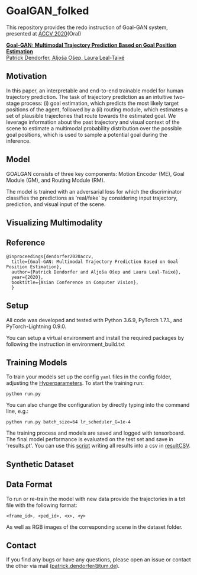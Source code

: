 # GoalGAN_folked

This repository provides the redo instruction of Goal-GAN system, presented at [ACCV 2020](http://accv2020.kyoto/)(Oral)

[<b>Goal-GAN: Multimodal Trajectory Prediction Based on Goal Position Estimation</b>  
Patrick Dendorfer, Aljoša Ošep, Laura Leal-Taixé](https://arxiv.org/abs/2010.01114)  

## Motivation
In this paper, an interpretable and end-to-end trainable model for human trajectory prediction. 
The task of trajectory prediction as an intuitive two-stage process: (i) goal estimation, which predicts the most likely target positions of the agent, followed by a (ii) routing module, which estimates a set of plausible trajectories that route towards the estimated goal. 
We leverage information about the past trajectory and visual context of the scene to estimate a multimodal probability distribution over the possible goal positions, which is used to sample a potential goal during the inference. 


## Model
GOALGAN consists of three key components: Motion Encoder (ME), Goal Module (GM), and Routing Module (RM).


The model is trained with an adversarial loss for which the discriminator classifies the predictions as 'real/fake' by considering input trajectory, prediction, and visual input of the scene.
## Visualizing Multimodality      

## Reference

```
@inproceedings{dendorfer2020accv,
  title={Goal-GAN: Multimodal Trajectory Prediction Based on Goal Position Estimation}, 
  author={Patrick Dendorfer and Aljoša Ošep and Laura Leal-Taixé},
  year={2020},
  booktitle={Asian Conference on Computer Vision},
  }
```


## Setup

All code was developed and tested with Python 3.6.9, PyTorch 1.7.1., and PyTorch-Lightning 0.9.0.

You can setup a virtual environment and install the required packages by following the instruction in environment_build.txt

## Training Models
To train your models set up the config ```yaml``` files in the config folder, adjusting the [Hyperparameters](HYPERPARAMETERS.md).
To start the training run:
```
python run.py
```
You can also change the configuration by directly typing into the command line, e.g.:
```
python run.py batch_size=64 lr_scheduler_G=1e-4
```
The training process and models are saved and logged with tensorboard. The final model performance is evaluated on the test set and save in 'results.pt'. You can use this [script](/utils/collect_results.py) writing all results into a csv in [resultCSV](resultCSV).


## Synthetic Dataset


## Data Format
To run or re-train the model with new data provide the trajectories in a txt file with the following format:

```<frame_id>, <ped_id>, <x>, <y>```

As well as RGB images of the corresponding scene in the dataset folder.


## Contact
If you find any bugs or have any questions, please open an issue or contact the other via mail (patrick.dendorfer@tum.de).
